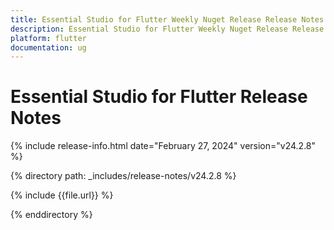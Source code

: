 ```yaml
---
title: Essential Studio for Flutter Weekly Nuget Release Release Notes  
description: Essential Studio for Flutter Weekly Nuget Release Release Notes  
platform: flutter
documentation: ug
---
```


# Essential Studio for Flutter  Release Notes  

{% include release-info.html date="February 27, 2024"  version="v24.2.8" %} 

{% directory path: _includes/release-notes/v24.2.8 %}

{% include {{file.url}} %}

{% enddirectory %}